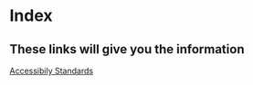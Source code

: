<html>
  <head>
    <meta charset="utf 8">
    <title>Index</title>
    
  </head>
  <body>
  <h1> Index</h1>
  <h2> These links will give you the information</h2>
  <a href="https://vicenteferper1707.github.io/my--webpage/accessibily-standards.hmtl">Accessibily Standards</a> <br>
 
  </body>
</html>
    
    
    
